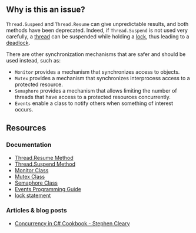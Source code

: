 ## Why is this an issue?
 
`Thread.Suspend` and `Thread.Resume` can give unpredictable results, and both methods have been deprecated. Indeed, if `Thread.Suspend` is not used very carefully, a [thread](https://en.wikipedia.org/wiki/Thread_%28computing%29) can be suspended while holding a [lock](https://en.wikipedia.org/wiki/Lock_%28computer_science%29), thus leading to a [deadlock](https://en.wikipedia.org/wiki/Deadlock).
 
There are other synchronization mechanisms that are safer and should be used instead, such as:
 
- `Monitor` provides a mechanism that synchronizes access to objects.
- `Mutex` provides a mechanism that synchronizes interprocess access to a protected resource.
- `Semaphore` provides a mechanism that allows limiting the number of threads that have access to a protected resources concurrently.
- `Events` enable a class to notify others when something of interest occurs.

## Resources
 
### Documentation

- [Thread.Resume Method](https://msdn.microsoft.com/en-us/library/system.threading.thread.resume.aspx)
- [Thread.Suspend Method](https://msdn.microsoft.com/en-us/library/system.threading.thread.suspend%28v=vs.110%29.aspx)
- [Monitor Class](https://learn.microsoft.com/en-us/dotnet/api/system.threading.monitor?view=net-7.0)
- [Mutex Class](https://learn.microsoft.com/en-us/dotnet/api/system.threading.mutex?view=net-7.0)
- [Semaphore Class](https://learn.microsoft.com/en-us/dotnet/api/system.threading.semaphore?view=net-7.0)
- [Events Programming Guide](https://learn.microsoft.com/en-us/dotnet/csharp/programming-guide/events/)
- [lock statement](https://learn.microsoft.com/en-us/dotnet/csharp/language-reference/statements/lock)

### Articles & blog posts

- [Concurrency in C# Cookbook - Stephen Cleary](https://stephencleary.com/book/)